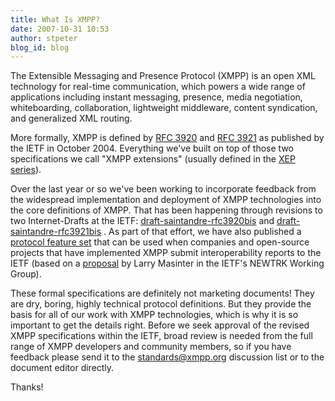 ```yaml
---
title: What Is XMPP?
date: 2007-10-31 10:53
author: stpeter
blog_id: blog
---
```


The Extensible Messaging and Presence Protocol (XMPP) is an open XML technology for real-time communication, which powers a wide range of applications including instant messaging, presence, media negotiation, whiteboarding, collaboration, lightweight middleware, content syndication, and generalized XML routing.

More formally, XMPP is defined by [RFC 3920](http://www.ietf.org/rfc/rfc3920.txt) and [RFC 3921](http://www.ietf.org/rfc/rfc3921.txt) as published by the IETF in October 2004. Everything we've built on top of those two specifications we call "XMPP extensions" (usually defined in the [XEP series](http://www.xmpp.org/extensions/)).

Over the last year or so we've been working to incorporate feedback from the widespread implementation and deployment of XMPP technologies into the core definitions of XMPP. That has been happening through revisions to two Internet-Drafts at the IETF: [draft-saintandre-rfc3920bis](http://tools.ietf.org/html/draft-saintandre-rfc3920bis) and [draft-saintandre-rfc3921bis](http://tools.ietf.org/html/draft-saintandre-rfc3921bis) . As part of that effort, we have also published a [protocol feature set](http://www.xmpp.org/internet-drafts/draft-saintandre-xmpp-feature-set-00.html) that can be used when companies and open-source projects that have implemented XMPP submit interoperability reports to the IETF (based on a [proposal](http://tools.ietf.org/html/draft-ietf-newtrk-interop-reports-00) by Larry Masinter in the IETF's NEWTRK Working Group).

These formal specifications are definitely not marketing documents! They are dry, boring, highly technical protocol definitions. But they provide the basis for all of our work with XMPP technologies, which is why it is so important to get the details right. Before we seek approval of the revised XMPP specifications within the IETF, broad review is needed from the full range of XMPP developers and community members, so if you have feedback please send it to the [standards@xmpp.org](http://mail.jabber.org/mailman/listinfo/standards) discussion list or to the document editor directly.

Thanks!
